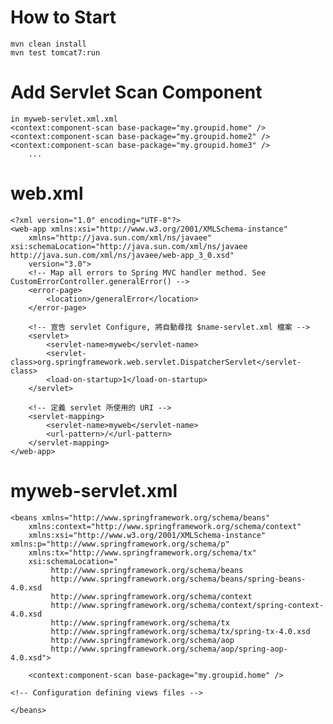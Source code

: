 # How to Start

    mvn clean install
    mvn test tomcat7:run

# Add Servlet Scan Component
    
    in myweb-servlet.xml.xml
    <context:component-scan base-package="my.groupid.home" />
    <context:component-scan base-package="my.groupid.home2" />
    <context:component-scan base-package="my.groupid.home3" />
        ...

# web.xml

    <?xml version="1.0" encoding="UTF-8"?>
    <web-app xmlns:xsi="http://www.w3.org/2001/XMLSchema-instance"
        xmlns="http://java.sun.com/xml/ns/javaee" xsi:schemaLocation="http://java.sun.com/xml/ns/javaee http://java.sun.com/xml/ns/javaee/web-app_3_0.xsd"
        version="3.0">
        <!-- Map all errors to Spring MVC handler method. See CustomErrorController.generalError() -->
        <error-page>
            <location>/generalError</location>
        </error-page>

        <!-- 宣告 servlet Configure, 將自動尋找 $name-servlet.xml 檔案 -->
        <servlet>
            <servlet-name>myweb</servlet-name>
            <servlet-class>org.springframework.web.servlet.DispatcherServlet</servlet-class>
            <load-on-startup>1</load-on-startup>
        </servlet>

        <!-- 定義 servlet 所使用的 URI -->
        <servlet-mapping>
            <servlet-name>myweb</servlet-name>
            <url-pattern>/</url-pattern>
        </servlet-mapping>
    </web-app>

# myweb-servlet.xml
    
    <beans xmlns="http://www.springframework.org/schema/beans"
        xmlns:context="http://www.springframework.org/schema/context"
        xmlns:xsi="http://www.w3.org/2001/XMLSchema-instance" xmlns:p="http://www.springframework.org/schema/p"
        xmlns:tx="http://www.springframework.org/schema/tx"
        xsi:schemaLocation="
             http://www.springframework.org/schema/beans
             http://www.springframework.org/schema/beans/spring-beans-4.0.xsd
             http://www.springframework.org/schema/context
             http://www.springframework.org/schema/context/spring-context-4.0.xsd
             http://www.springframework.org/schema/tx
             http://www.springframework.org/schema/tx/spring-tx-4.0.xsd
             http://www.springframework.org/schema/aop
             http://www.springframework.org/schema/aop/spring-aop-4.0.xsd">
     
        <context:component-scan base-package="my.groupid.home" />
     
    <!-- Configuration defining views files -->
     
    </beans>
